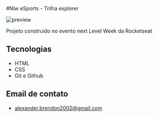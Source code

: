 #Nlw eSports - Trilha explorer

![preview](./.github/preview.png)

Projeto construido no evento next Level Week da Rocketseat


##  Tecnologias 
- HTML
- CSS
- Git e Github

## Email de contato

- alexander.brendon2002@gmail.com

